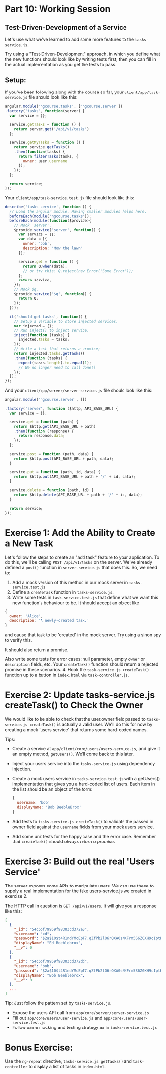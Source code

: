 # Part 10: Working Session

## Test-Driven-Development of a Service

Let's use what we've learned to add some more features to the
`tasks-service.js`.

Try using a "Test-Driven-Development" approach, in which you define what
the new functions should look like by writing tests first; then you can fill
in the actual implementation as you get the tests to pass.

## Setup:

If you've been following along with the course so far, your
`client/app/task-service.js` file should look like this:

```javascript
angular.module('ngcourse.tasks', ['ngcourse.server'])
.factory('tasks', function(server) {
  var service = {};

  service.getTasks = function () {
    return server.get('/api/v1/tasks')
  };

  service.getMyTasks = function () {
    return service.getTasks()
    .then(function(tasks) {
      return filterTasks(tasks, {
        owner: user.username
      });
    });
  };

  return service;
});
```

Your `client/app/task-service.test.js` file should look like this:

```javascript
describe('tasks service', function () {
  // Load the angular module. Having smaller modules helps here.
  beforeEach(module('ngcourse.tasks'));
  beforeEach(module(function($provide){
    // Mock 'server'.
    $provide.service('server', function() {
      var service = {};
      var data = [{
        owner: 'bob',
        description: 'Mow the lawn'
      }];

      service.get = function () {
        return Q.when(data);
        // or try this: Q.reject(new Error('Some Error'));
      };
      return service;
    });
    // Mock $q.
    $provide.service('$q', function() {
      return Q;
    });
  }));

  it('should get tasks', function() {
    // Setup a variable to store injected services.
    var injected = {};
    // Run inject() to inject service.
    inject(function (tasks) {
      injected.tasks = tasks;
    });
    // Write a test that returns a promise;
    return injected.tasks.getTasks()
    .then(function (tasks) {
      expect(tasks.length).to.equal(1);
      // We no longer need to call done()
    });
  });
});
```

And your `client/app/server/server-service.js` file should look like this:

```javascript
angular.module('ngcourse.server', [])

.factory('server', function ($http, API_BASE_URL) {
  var service = {};

  service.get = function (path) {
    return $http.get(API_BASE_URL + path)
    .then(function (response) {
      return response.data;
    });
  };

  service.post = function (path, data) {
    return $http.post(API_BASE_URL + path, data);
  }

  service.put = function (path, id, data) {
    return $http.put(API_BASE_URL + path + '/' + id, data);
  }

  service.delete = function (path, id) {
    return $http.delete(API_BASE_URL + path + '/' + id, data);
  }

  return service;
});
```

# Exercise 1: Add the Ability to Create a New Task

Let's follow the steps to create an "add task" feature to your application. To
do this, we'll be calling `POST /api/v1/tasks` on the server.  We've already
defined a `post()` function in `server-service.js` that does this.  So, we need
to:

1. Add a mock version of this method in our mock server in
  `tasks-service.test.js`
2. Define a `createTask` function in `tasks-service.js`.
3. Write some tests in `task-service.test.js` that define what we want this
  new function's behaviour to be.  It should accept an object like

  ```javascript
  {
    owner: 'Alice',
    description: 'A newly-created task.'
  }
  ```

  and cause that task to be 'created' in the mock server.  Try using a sinon spy
  to verify this.

  It should also return a promise.

  Also write some tests for error cases: null parameter, empty `owner` or
  `description` fields, etc. Your `createTask()` function should return a
  rejected promise in these scenarios.
4. Hook the `task-service.js createTask()` function up to a button in `index.html`
  via `task-controller.js`.

# Exercise 2: Update tasks-service.js createTask() to Check the Owner

We would like to be able to check that the user.owner field passed to
`tasks-service.js createTask()` is actually a valid user.  We'll do this
for now by creating a mock 'users service' that returns some hard-coded names.

Tips:
* Create a service at `app/client/core/users/users-service.js`, and give
  it an empty method, `getUsers()`.  We'll come back to this later.
* Inject your users service into the `tasks-service.js` using dependency
  injection.
* Create a mock users service in `tasks-service.test.js` with a getUsers()
  implementation that gives you a hard-coded list of users.  Each item in the
  list should be an object of the form:

  ```javascript
  {
    username: 'bob'
    displayName: 'Bob BeebleBrox'
  }
  ```

* Add tests to `tasks-service.js createTask()` to validate the passed in owner
  field against the `username` fields from your mock users service.
* Add some unit tests for the happy case and the error case.  Remember that
  `createTask()` should _always return a promise_.

# Exercise 3: Build out the real 'Users Service'

The server exposes some APIs to manipulate users.  We can use these to supply
a real implementation for the fake users-service.js we created in exercise 2.

The HTTP call in question is `GET /api/v1/users`.  It will give you a response
like this:

```json
[
  {
    "_id": "54c5bf79959f98303cd372e0",
    "username": "ed",
    "password": "$2a$10$t4R1ndYMcEpT7.qZfPb2lO6rQXA0sNKFrm5S6Z0XH9cIptKg68Y3K",
    "displayName": "Ed Beeblebrox",
    "__v": 0
  },
  {
    "_id": "54c5bf79959f98303cd372dd",
    "username": "bob",
    "password": "$2a$10$t4R1ndYMcEpT7.qZfPb2lO6rQXA0sNKFrm5S6Z0XH9cIptKg68Y3K",
    "displayName": "Bob Beeblebrox",
    "__v": 0
  },
  ...
]
```

Tip: Just follow the pattern set by `tasks-service.js`.
* Expose the users API call from `app/core/server/server-service.js`
* Fill out `app/core/users/user-service.js` and
`app/core/users/user-service.test.js`
* Follow same mocking and testing strategy as in `tasks-service.test.js`

# Bonus Exercise:

Use the `ng-repeat` directive, `tasks-service.js getTasks()` and `task-controller`
to display a list of tasks in `index.html`.
